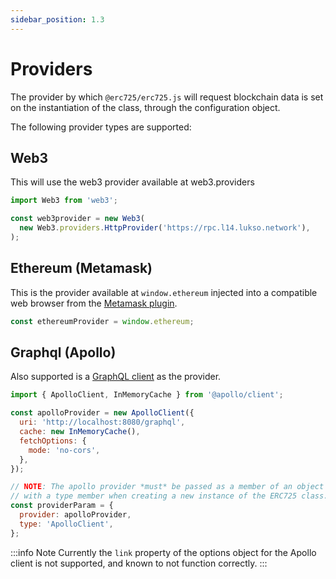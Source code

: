 ```yaml
---
sidebar_position: 1.3
---
```


# Providers

The provider by which `@erc725/erc725.js` will request blockchain data is set on
the instantiation of the class, through the configuration object.

The following provider types are supported:

## Web3

This will use the web3 provider available at web3.providers

```javascript
import Web3 from 'web3';

const web3provider = new Web3(
  new Web3.providers.HttpProvider('https://rpc.l14.lukso.network'),
);
```

## Ethereum (Metamask)

This is the provider available at `window.ethereum` injected into a
compatible web browser from the [Metamask plugin](https://metamask.io/).

```javascript
const ethereumProvider = window.ethereum;
```

## Graphql (Apollo)

Also supported is a [GraphQL
client](https://www.apollographql.com/docs/) as the provider.

```javascript
import { ApolloClient, InMemoryCache } from '@apollo/client';

const apolloProvider = new ApolloClient({
  uri: 'http://localhost:8080/graphql',
  cache: new InMemoryCache(),
  fetchOptions: {
    mode: 'no-cors',
  },
});

// NOTE: The apollo provider *must* be passed as a member of an object along
// with a type member when creating a new instance of the ERC725 class.
const providerParam = {
  provider: apolloProvider,
  type: 'ApolloClient',
};
```

:::info Note
Currently the `link` property of the options object for the Apollo client
is not supported, and known to not function correctly.
:::
